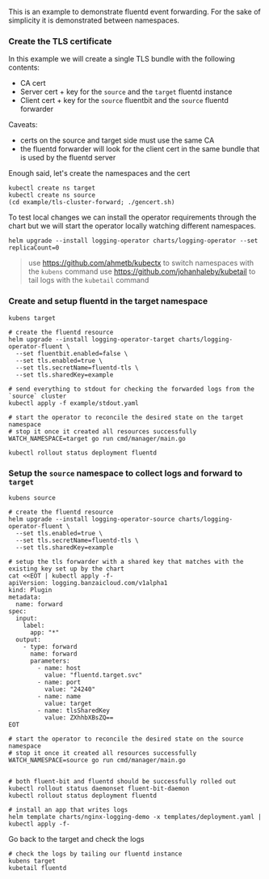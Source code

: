 This is an example to demonstrate fluentd event forwarding. 
For the sake of simplicity it is demonstrated between namespaces.

### Create the TLS certificate

In this example we will create a single TLS bundle with the following contents:
- CA cert
- Server cert + key for the `source` and the `target` fluentd instance
- Client cert + key for the `source` fluentbit and the `source` fluentd forwarder

Caveats:
 - certs on the source and target side must use the same CA
 - the fluentd forwarder will look for the client cert in the same bundle that is used by the fluentd server
 
Enough said, let's create the namespaces and the cert
```
kubectl create ns target
kubectl create ns source
(cd example/tls-cluster-forward; ./gencert.sh)
```

To test local changes we can install the operator requirements through the chart but we will start the operator 
locally watching different namespaces.
```
helm upgrade --install logging-operator charts/logging-operator --set replicaCount=0
```

> use https://github.com/ahmetb/kubectx to switch namespaces with the `kubens` command
> use https://github.com/johanhaleby/kubetail to tail logs with the `kubetail` command

### Create and setup fluentd in the target namespace
```
kubens target

# create the fluentd resource
helm upgrade --install logging-operator-target charts/logging-operator-fluent \
  --set fluentbit.enabled=false \
  --set tls.enabled=true \
  --set tls.secretName=fluentd-tls \
  --set tls.sharedKey=example

# send everything to stdout for checking the forwarded logs from the `source` cluster
kubectl apply -f example/stdout.yaml

# start the operator to reconcile the desired state on the target namespace
# stop it once it created all resources successfully
WATCH_NAMESPACE=target go run cmd/manager/main.go

kubectl rollout status deployment fluentd
```

### Setup the `source` namespace to collect logs and forward to `target` 
```
kubens source

# create the fluentd resource
helm upgrade --install logging-operator-source charts/logging-operator-fluent \
  --set tls.enabled=true \
  --set tls.secretName=fluentd-tls \
  --set tls.sharedKey=example

# setup the tls forwarder with a shared key that matches with the existing key set up by the chart
cat <<EOT | kubectl apply -f-
apiVersion: logging.banzaicloud.com/v1alpha1
kind: Plugin
metadata:
  name: forward
spec:
  input:
    label:
      app: "*"
  output:
    - type: forward
      name: forward
      parameters:
        - name: host
          value: "fluentd.target.svc"
        - name: port
          value: "24240"
        - name: name
          value: target
        - name: tlsSharedKey
          value: ZXhhbXBsZQ==
EOT

# start the operator to reconcile the desired state on the source namespace
# stop it once it created all resources successfully
WATCH_NAMESPACE=source go run cmd/manager/main.go


# both fluent-bit and fluentd should be successfully rolled out
kubectl rollout status daemonset fluent-bit-daemon
kubectl rollout status deployment fluentd

# install an app that writes logs
helm template charts/nginx-logging-demo -x templates/deployment.yaml | kubectl apply -f- 
```


Go back to the target and check the logs
```
# check the logs by tailing our fluentd instance
kubens target
kubetail fluentd
```